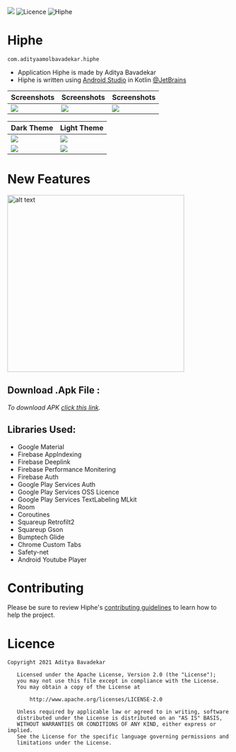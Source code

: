  ![](https://img.shields.io/github/v/release/AdityaBavadekar/Hiphe?color=black&include_prereleases&label=Hiphe%20release%20version%20&style=for-the-badge)
 ![Licence](https://img.shields.io/hexpm/l/plug?color=blue&logo=hiphe&logoColor=blue&style=for-the-badge) ![Hiphe](https://img.shields.io/badge/Hiphe-application%202021-blue)
<!-- ![Latest Hiphe Version](https://img.shields.io/github/v/release/AdityaBavadekar/Hiphe?include_prereleases&style=for-the-badge) -->

# Hiphe 
```com.adityaamolbavadekar.hiphe ```
- Application Hiphe is made by Aditya Bavadekar
- Hiphe is written using [Android Studio](https://developer.android.com/studio) in Kotlin [@JetBrains](https://github.com/JetBrains/kotlin)


 Screenshots|    Screenshots         |       Screenshots    |
|-----------|-------------|-----------|
|![](https://github.com/AdityaBavadekar/Hiphe/blob/main/Screenshots/web-build_2021-10-30T09_22_28.087Z_dt9z_redfin-30-en_US-portrait_artifacts_1.png)| ![](https://github.com/AdityaBavadekar/Hiphe/blob/main/Screenshots/web-build_2021-10-30T09_22_28.087Z_dt9z_redfin-30-en_US-portrait_artifacts_13.png)| ![](https://github.com/AdityaBavadekar/Hiphe/blob/main/Screenshots/web-build_2021-10-30T09_22_28.087Z_dt9z_redfin-30-en_US-portrait_artifacts_17.png)

  
 Dark Theme | Light Theme |
|------|------|
|![](https://github.com/AdityaBavadekar/Hiphe/blob/main/Screenshots/Screenshot_20211030-152519_Hiphe.jpg)|![](https://github.com/AdityaBavadekar/Hiphe/blob/main/Screenshots/Screenshot_20211030-153112_Hiphe.jpg)|
|![](https://github.com/AdityaBavadekar/Hiphe/blob/main/Screenshots/Screenshot_20211030-152602_Hiphe.jpg)|![](https://github.com/AdityaBavadekar/Hiphe/blob/main/Screenshots/Screenshot_20211030-152622_Hiphe.jpg)

# New Features

<img src="https://github.com/AdityaBavadekar/Hiphe/blob/main/Screenshots/Screenshot_20211030-153845_Hiphe.jpg" alt="alt text"  height="400">


## __Download .Apk File__ : 
_To download APK [click this link](https://github.com/AdityaBavadekar/Hiphe/releases/download/v2.231.58/Hiphe-v2.231.58.apk)._



## Libraries Used:
- Google Material
- Firebase AppIndexing
- Firebase Deeplink
- Firebase Performance Monitering
- Firebase Auth
- Google Play Services Auth
- Google Play Services OSS Licence
- Google Play Services TextLabeling MLkit
- Room
- Coroutines
- Squareup Retrofilt2
- Squareup Gson
- Bumptech Glide
- Chrome Custom Tabs
- Safety-net
- Android Youtube Player


# Contributing
Please be sure to review Hiphe's [contributing guidelines](https://github.com/AdityaBavadekar/Hiphe/blob/main/.github/ISSUE_TEMPLATE/feature_request.md) to learn how to help the project.



# Licence
```
Copyright 2021 Aditya Bavadekar 

   Licensed under the Apache License, Version 2.0 (the "License");
   you may not use this file except in compliance with the License.
   You may obtain a copy of the License at

       http://www.apache.org/licenses/LICENSE-2.0

   Unless required by applicable law or agreed to in writing, software
   distributed under the License is distributed on an "AS IS" BASIS,
   WITHOUT WARRANTIES OR CONDITIONS OF ANY KIND, either express or implied.
   See the License for the specific language governing permissions and
   limitations under the License.
```

